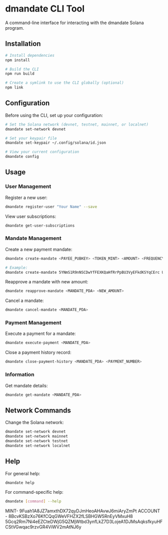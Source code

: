 # dmandate CLI Tool

A command-line interface for interacting with the dmandate Solana program.

## Installation

```bash
# Install dependencies
npm install

# Build the CLI
npm run build

# Create a symlink to use the CLI globally (optional)
npm link
```

## Configuration

Before using the CLI, set up your configuration:

```bash
# Set the Solana network (devnet, testnet, mainnet, or localnet)
dmandate set-network devnet

# Set your keypair file
dmandate set-keypair ~/.config/solana/id.json

# View your current configuration
dmandate config
```

## Usage

### User Management

Register a new user:

```bash
dmandate register-user "Your Name" --save
```

View user subscriptions:

```bash
dmandate get-user-subscriptions
```

### Mandate Management

Create a new payment mandate:

```bash
dmandate create-mandate <PAYEE_PUBKEY> <TOKEN_MINT> <AMOUNT> <FREQUENCY_SECONDS> "Mandate Name" "Description"

# Example:
dmandate create-mandate 5YNmS1R9nNSCDwYfFEXKQaHfRrPpBU3VyEFkdKSYqCErc UsJ4baBMgrkGQG2j3HyxKdYCdKWCXWFM1rqXJPcTrZ8 10000 86400 "Netflix" "Monthly subscription"
```

Reapprove a mandate with new amount:

```bash
dmandate reapprove-mandate <MANDATE_PDA> <NEW_AMOUNT>
```

Cancel a mandate:

```bash
dmandate cancel-mandate <MANDATE_PDA>
```

### Payment Management

Execute a payment for a mandate:

```bash
dmandate execute-payment <MANDATE_PDA>
```

Close a payment history record:

```bash
dmandate close-payment-history <MANDATE_PDA> <PAYMENT_NUMBER>
```

### Information

Get mandate details:

```bash
dmandate get-mandate <MANDATE_PDA>
```

## Network Commands

Change the Solana network:

```bash
dmandate set-network devnet
dmandate set-network mainnet
dmandate set-network testnet
dmandate set-network localnet
```

## Help

For general help:

```bash
dmandate help
```

For command-specific help:

```bash
dmandate [command] --help
```

MINT- 9Fuah1A8JZ7amxthDX72qyDJmHeoAHAvwJ6miAryZmPt
ACCOUNT - 8BcvKSBzXo76KfCQqGWeVFHZX2fLSBHGW5RnEyVMxuH8
5Gcq2Rm7Ni4eEZCteDWjG5QZMjWtbd3ynfLkZ7D3LojeA1DJMsAqksfkyuHFCStVGwqac9rzvGR4ViWV2mAtNJ6y
